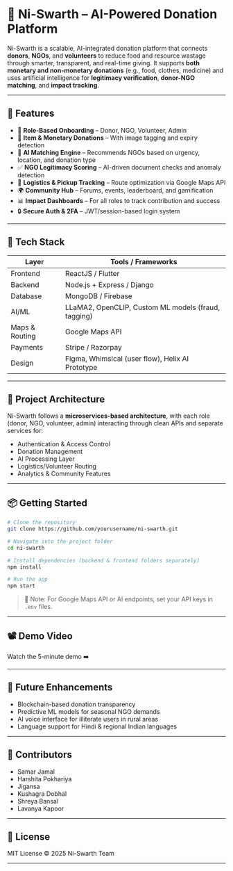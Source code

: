 # 🧡 Ni-Swarth – AI-Powered Donation Platform

Ni-Swarth is a scalable, AI-integrated donation platform that connects **donors**, **NGOs**, and **volunteers** to reduce food and resource wastage through smarter, transparent, and real-time giving. It supports **both monetary and non-monetary donations** (e.g., food, clothes, medicine) and uses artificial intelligence for **legitimacy verification**, **donor-NGO matching**, and **impact tracking**.

---

## 🚀 Features

- 🔐 **Role-Based Onboarding** – Donor, NGO, Volunteer, Admin
- 🎁 **Item & Monetary Donations** – With image tagging and expiry detection
- 🧠 **AI Matching Engine** – Recommends NGOs based on urgency, location, and donation type
- ✅ **NGO Legitimacy Scoring** – AI-driven document checks and anomaly detection
- 🚚 **Logistics & Pickup Tracking** – Route optimization via Google Maps API
- 🌍 **Community Hub** – Forums, events, leaderboard, and gamification
- 📊 **Impact Dashboards** – For all roles to track contribution and success
- 🔒 **Secure Auth & 2FA** – JWT/session-based login system

---

## 🧱 Tech Stack

| Layer          | Tools / Frameworks                          |
|----------------|---------------------------------------------|
| Frontend       | ReactJS / Flutter                           |
| Backend        | Node.js + Express / Django                  |
| Database       | MongoDB / Firebase                          |
| AI/ML          | LLaMA2, OpenCLIP, Custom ML models (fraud, tagging) |
| Maps & Routing | Google Maps API                             |
| Payments       | Stripe / Razorpay                           |
| Design         | Figma, Whimsical (user flow), Helix AI Prototype |

---

## 🔄 Project Architecture

Ni-Swarth follows a **microservices-based architecture**, with each role (donor, NGO, volunteer, admin) interacting through clean APIs and separate services for:

- Authentication & Access Control  
- Donation Management  
- AI Processing Layer  
- Logistics/Volunteer Routing  
- Analytics & Community Features  

---

## 📦 Getting Started

```bash
# Clone the repository
git clone https://github.com/yourusername/ni-swarth.git

# Navigate into the project folder
cd ni-swarth

# Install dependencies (backend & frontend folders separately)
npm install

# Run the app
npm start
```

> 📝 Note: For Google Maps API or AI endpoints, set your API keys in `.env` files.

---

## 📽 Demo Video  
Watch the 5-minute demo ➡️ 

---

## 📌 Future Enhancements
- Blockchain-based donation transparency  
- Predictive ML models for seasonal NGO demands  
- AI voice interface for illiterate users in rural areas  
- Language support for Hindi & regional Indian languages  

---

## 🤝 Contributors  
- Samar Jamal 
- Harshita Pokhariya  
- Jigansa
- Kushagra Dobhal
- Shreya Bansal
- Lavanya Kapoor 

---

## 📄 License  
MIT License © 2025 Ni-Swarth Team

---
